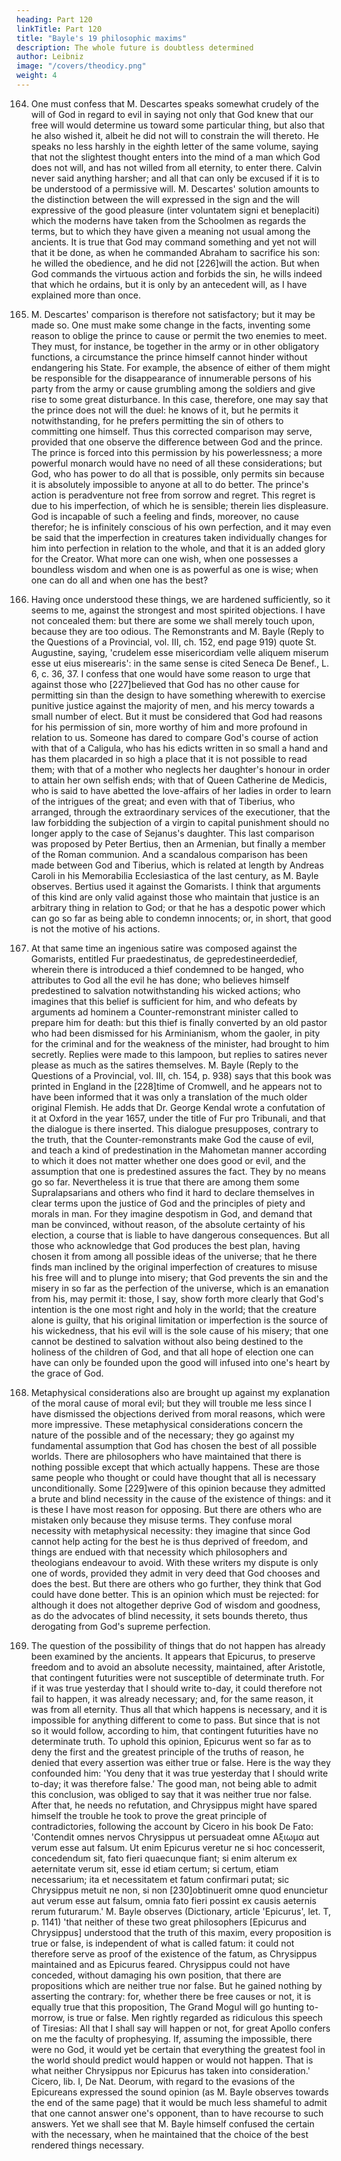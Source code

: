 ```yaml
---
heading: Part 120
linkTitle: Part 120
title: "Bayle's 19 philosophic maxims"
description: The whole future is doubtless determined
author: Leibniz
image: "/covers/theodicy.png"
weight: 4
---
```



164. One must confess that M. Descartes speaks somewhat crudely of the will of God in regard to evil in saying not only that God knew that our free will would determine us toward some particular thing, but also that he also wished it, albeit he did not will to constrain the will thereto. He speaks no less harshly in the eighth letter of the same volume, saying that not the slightest thought enters into the mind of a man which God does not will, and has not willed from all eternity, to enter there. Calvin never said anything harsher; and all that can only be excused if it is to be understood of a permissive will. M. Descartes' solution amounts to the distinction between the will expressed in the sign and the will expressive of the good pleasure (inter voluntatem signi et beneplaciti) which the moderns have taken from the Schoolmen as regards the terms, but to which they have given a meaning not usual among the ancients. It is true that God may command something and yet not will that it be done, as when he commanded Abraham to sacrifice his son: he willed the obedience, and he did not [226]will the action. But when God commands the virtuous action and forbids the sin, he wills indeed that which he ordains, but it is only by an antecedent will, as I have explained more than once.

165. M. Descartes' comparison is therefore not satisfactory; but it may be made so. One must make some change in the facts, inventing some reason to oblige the prince to cause or permit the two enemies to meet. They must, for instance, be together in the army or in other obligatory functions, a circumstance the prince himself cannot hinder without endangering his State. For example, the absence of either of them might be responsible for the disappearance of innumerable persons of his party from the army or cause grumbling among the soldiers and give rise to some great disturbance. In this case, therefore, one may say that the prince does not will the duel: he knows of it, but he permits it notwithstanding, for he prefers permitting the sin of others to committing one himself. Thus this corrected comparison may serve, provided that one observe the difference between God and the prince. The prince is forced into this permission by his powerlessness; a more powerful monarch would have no need of all these considerations; but God, who has power to do all that is possible, only permits sin because it is absolutely impossible to anyone at all to do better. The prince's action is peradventure not free from sorrow and regret. This regret is due to his imperfection, of which he is sensible; therein lies displeasure. God is incapable of such a feeling and finds, moreover, no cause therefor; he is infinitely conscious of his own perfection, and it may even be said that the imperfection in creatures taken individually changes for him into perfection in relation to the whole, and that it is an added glory for the Creator. What more can one wish, when one possesses a boundless wisdom and when one is as powerful as one is wise; when one can do all and when one has the best?

166. Having once understood these things, we are hardened sufficiently, so it seems to me, against the strongest and most spirited objections. I have not concealed them: but there are some we shall merely touch upon, because they are too odious. The Remonstrants and M. Bayle (Reply to the Questions of a Provincial, vol. III, ch. 152, end page 919) quote St. Augustine, saying, 'crudelem esse misericordiam velle aliquem miserum esse ut eius miserearis': in the same sense is cited Seneca De Benef., L. 6, c. 36, 37. I confess that one would have some reason to urge that against those who [227]believed that God has no other cause for permitting sin than the design to have something wherewith to exercise punitive justice against the majority of men, and his mercy towards a small number of elect. But it must be considered that God had reasons for his permission of sin, more worthy of him and more profound in relation to us. Someone has dared to compare God's course of action with that of a Caligula, who has his edicts written in so small a hand and has them placarded in so high a place that it is not possible to read them; with that of a mother who neglects her daughter's honour in order to attain her own selfish ends; with that of Queen Catherine de Medicis, who is said to have abetted the love-affairs of her ladies in order to learn of the intrigues of the great; and even with that of Tiberius, who arranged, through the extraordinary services of the executioner, that the law forbidding the subjection of a virgin to capital punishment should no longer apply to the case of Sejanus's daughter. This last comparison was proposed by Peter Bertius, then an Armenian, but finally a member of the Roman communion. And a scandalous comparison has been made between God and Tiberius, which is related at length by Andreas Caroli in his Memorabilia Ecclesiastica of the last century, as M. Bayle observes. Bertius used it against the Gomarists. I think that arguments of this kind are only valid against those who maintain that justice is an arbitrary thing in relation to God; or that he has a despotic power which can go so far as being able to condemn innocents; or, in short, that good is not the motive of his actions.

167. At that same time an ingenious satire was composed against the Gomarists, entitled Fur praedestinatus, de gepredestineerdedief, wherein there is introduced a thief condemned to be hanged, who attributes to God all the evil he has done; who believes himself predestined to salvation notwithstanding his wicked actions; who imagines that this belief is sufficient for him, and who defeats by arguments ad hominem a Counter-remonstrant minister called to prepare him for death: but this thief is finally converted by an old pastor who had been dismissed for his Arminianism, whom the gaoler, in pity for the criminal and for the weakness of the minister, had brought to him secretly. Replies were made to this lampoon, but replies to satires never please as much as the satires themselves. M. Bayle (Reply to the Questions of a Provincial, vol. III, ch. 154, p. 938) says that this book was printed in England in the [228]time of Cromwell, and he appears not to have been informed that it was only a translation of the much older original Flemish. He adds that Dr. George Kendal wrote a confutation of it at Oxford in the year 1657, under the title of Fur pro Tribunali, and that the dialogue is there inserted. This dialogue presupposes, contrary to the truth, that the Counter-remonstrants make God the cause of evil, and teach a kind of predestination in the Mahometan manner according to which it does not matter whether one does good or evil, and the assumption that one is predestined assures the fact. They by no means go so far. Nevertheless it is true that there are among them some Supralapsarians and others who find it hard to declare themselves in clear terms upon the justice of God and the principles of piety and morals in man. For they imagine despotism in God, and demand that man be convinced, without reason, of the absolute certainty of his election, a course that is liable to have dangerous consequences. But all those who acknowledge that God produces the best plan, having chosen it from among all possible ideas of the universe; that he there finds man inclined by the original imperfection of creatures to misuse his free will and to plunge into misery; that God prevents the sin and the misery in so far as the perfection of the universe, which is an emanation from his, may permit it: those, I say, show forth more clearly that God's intention is the one most right and holy in the world; that the creature alone is guilty, that his original limitation or imperfection is the source of his wickedness, that his evil will is the sole cause of his misery; that one cannot be destined to salvation without also being destined to the holiness of the children of God, and that all hope of election one can have can only be founded upon the good will infused into one's heart by the grace of God.

168. Metaphysical considerations also are brought up against my explanation of the moral cause of moral evil; but they will trouble me less since I have dismissed the objections derived from moral reasons, which were more impressive. These metaphysical considerations concern the nature of the possible and of the necessary; they go against my fundamental assumption that God has chosen the best of all possible worlds. There are philosophers who have maintained that there is nothing possible except that which actually happens. These are those same people who thought or could have thought that all is necessary unconditionally. Some [229]were of this opinion because they admitted a brute and blind necessity in the cause of the existence of things: and it is these I have most reason for opposing. But there are others who are mistaken only because they misuse terms. They confuse moral necessity with metaphysical necessity: they imagine that since God cannot help acting for the best he is thus deprived of freedom, and things are endued with that necessity which philosophers and theologians endeavour to avoid. With these writers my dispute is only one of words, provided they admit in very deed that God chooses and does the best. But there are others who go further, they think that God could have done better. This is an opinion which must be rejected: for although it does not altogether deprive God of wisdom and goodness, as do the advocates of blind necessity, it sets bounds thereto, thus derogating from God's supreme perfection.

169. The question of the possibility of things that do not happen has already been examined by the ancients. It appears that Epicurus, to preserve freedom and to avoid an absolute necessity, maintained, after Aristotle, that contingent futurities were not susceptible of determinate truth. For if it was true yesterday that I should write to-day, it could therefore not fail to happen, it was already necessary; and, for the same reason, it was from all eternity. Thus all that which happens is necessary, and it is impossible for anything different to come to pass. But since that is not so it would follow, according to him, that contingent futurities have no determinate truth. To uphold this opinion, Epicurus went so far as to deny the first and the greatest principle of the truths of reason, he denied that every assertion was either true or false. Here is the way they confounded him: 'You deny that it was true yesterday that I should write to-day; it was therefore false.' The good man, not being able to admit this conclusion, was obliged to say that it was neither true nor false. After that, he needs no refutation, and Chrysippus might have spared himself the trouble he took to prove the great principle of contradictories, following the account by Cicero in his book De Fato: 'Contendit omnes nervos Chrysippus ut persuadeat omne Αξιωμα aut verum esse aut falsum. Ut enim Epicurus veretur ne si hoc concesserit, concedendum sit, fato fieri quaecunque fiant; si enim alterum ex aeternitate verum sit, esse id etiam certum; si certum, etiam necessarium; ita et necessitatem et fatum confirmari putat; sic Chrysippus metuit ne non, si non [230]obtinuerit omne quod enuncietur aut verum esse aut falsum, omnia fato fieri possint ex causis aeternis rerum futurarum.' M. Bayle observes (Dictionary, article 'Epicurus', let. T, p. 1141) 'that neither of these two great philosophers [Epicurus and Chrysippus] understood that the truth of this maxim, every proposition is true or false, is independent of what is called fatum: it could not therefore serve as proof of the existence of the fatum, as Chrysippus maintained and as Epicurus feared. Chrysippus could not have conceded, without damaging his own position, that there are propositions which are neither true nor false. But he gained nothing by asserting the contrary: for, whether there be free causes or not, it is equally true that this proposition, The Grand Mogul will go hunting to-morrow, is true or false. Men rightly regarded as ridiculous this speech of Tiresias: All that I shall say will happen or not, for great Apollo confers on me the faculty of prophesying. If, assuming the impossible, there were no God, it would yet be certain that everything the greatest fool in the world should predict would happen or would not happen. That is what neither Chrysippus nor Epicurus has taken into consideration.' Cicero, lib. I, De Nat. Deorum, with regard to the evasions of the Epicureans expressed the sound opinion (as M. Bayle observes towards the end of the same page) that it would be much less shameful to admit that one cannot answer one's opponent, than to have recourse to such answers. Yet we shall see that M. Bayle himself confused the certain with the necessary, when he maintained that the choice of the best rendered things necessary.
